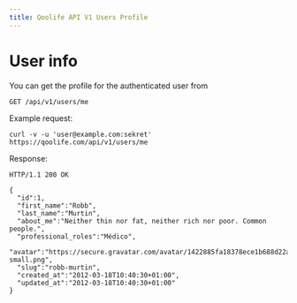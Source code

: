 ```yaml
---
title: Qoolife API V1 Users Profile
---
```


# User info

You can get the profile for the authenticated user from

    GET /api/v1/users/me

Example request:

    curl -v -u 'user@example.com:sekret' https://qoolife.com/api/v1/users/me

Response:

    HTTP/1.1 200 OK

    {
      "id":1,
      "first_name":"Robb",
      "last_name":"Murtin",
      "about_me":"Neither thin nor fat, neither rich nor poor. Common people.",
      "professional_roles":"Médico",
      "avatar":"https://secure.gravatar.com/avatar/1422885fa18378ece1b688d22abd551f.jpg%3Fsize=48&d=https://qoolife.com/assets/icons/avatar-small.png",
      "slug":"robb-murtin",
      "created_at":"2012-03-18T10:40:30+01:00",
      "updated_at":"2012-03-18T10:40:30+01:00"
    }